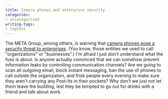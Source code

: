 ```yaml
---
title: Camera phones and enterprise security
categories:
- uncategorized
writing-tags:
- tagless
---
```


The META Group, among others, is warning that [camera phones pose a security threat to
enterprises][1].  (You know, those entities we used to call "organizations" or "businesses".)  I'm afraid I just don't understand what the fuss is about.  Is anyone actually convinced that we can somehow prevent information leaks by controlling communication channels?  Are we going to scan all outgoing email, block instant messaging, ban the use of phones to call outside the organization, and frisk people every evening to make sure they aren't carrying any Post-Its in their pockets?  Why don't we just not let them leave the building, lest they be tempted to go out for drinks with a friend and talk about work.

   [1]: http://domino.metagroup.com/PressHome.nsf/(webPressRelease)/5E841B770B813DCC85256DF70056A60C?OpenDocument
